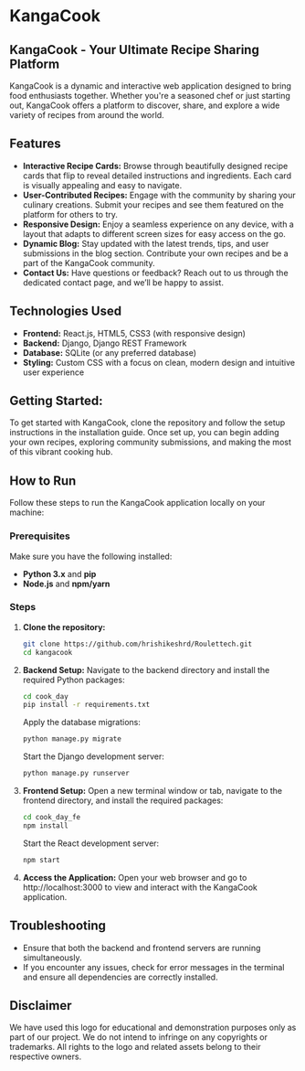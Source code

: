# KangaCook

## KangaCook - Your Ultimate Recipe Sharing Platform
KangaCook is a dynamic and interactive web application designed to bring food enthusiasts together. Whether you're a seasoned chef or just starting out, KangaCook offers a platform to discover, share, and explore a wide variety of recipes from around the world.

## Features

- **Interactive Recipe Cards:** Browse through beautifully designed recipe cards that flip to reveal detailed instructions and ingredients. Each card is visually appealing and easy to navigate.
- **User-Contributed Recipes:** Engage with the community by sharing your culinary creations. Submit your recipes and see them featured on the platform for others to try.
- **Responsive Design:** Enjoy a seamless experience on any device, with a layout that adapts to different screen sizes for easy access on the go.
- **Dynamic Blog:** Stay updated with the latest trends, tips, and user submissions in the blog section. Contribute your own recipes and be a part of the KangaCook community.
- **Contact Us:** Have questions or feedback? Reach out to us through the dedicated contact page, and we’ll be happy to assist.

## Technologies Used
- **Frontend:** React.js, HTML5, CSS3 (with responsive design)
- **Backend:** Django, Django REST Framework
- **Database:** SQLite (or any preferred database)
- **Styling:** Custom CSS with a focus on clean, modern design and intuitive user experience

## Getting Started:
To get started with KangaCook, clone the repository and follow the setup instructions in the installation guide. Once set up, you can begin adding your own recipes, exploring community submissions, and making the most of this vibrant cooking hub.

## How to Run

Follow these steps to run the KangaCook application locally on your machine:

### Prerequisites

Make sure you have the following installed:
- **Python 3.x** and **pip**
- **Node.js** and **npm/yarn**

### Steps

1. **Clone the repository:**

   ```bash
   git clone https://github.com/hrishikeshrd/Roulettech.git
   cd kangacook
   ```


2. **Backend Setup:**
    Navigate to the backend directory and install the required Python packages:
    ```bash
    cd cook_day
    pip install -r requirements.txt
    ```
    Apply the database migrations:
     ```bash
    python manage.py migrate
    ```
    Start the Django development server:
     ```bash
    python manage.py runserver
    ```

3. **Frontend Setup:**
    Open a new terminal window or tab, navigate to the frontend directory, and install the required packages:
    ```bash
    cd cook_day_fe
    npm install
    ```
    Start the React development server:
    ```bash
    npm start
    ```
4. **Access the Application:**
    Open your web browser and go to http://localhost:3000 to view and interact with the KangaCook application.

## Troubleshooting
- Ensure that both the backend and frontend servers are running simultaneously.
- If you encounter any issues, check for error messages in the terminal and ensure all dependencies are correctly installed.

## Disclaimer
We have used this logo for educational and demonstration purposes only as part of our project. We do not intend to infringe on any copyrights or trademarks. All rights to the logo and related assets belong to their respective owners.

